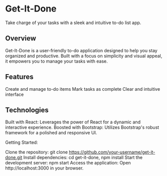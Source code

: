 # Get-It-Done ️

Take charge of your tasks with a sleek and intuitive to-do list app.

## Overview

Get-It-Done is a user-friendly to-do application designed to help you stay organized and productive. Built with a focus on simplicity and visual appeal, it empowers you to manage your tasks with ease.

## Features

Create and manage to-do items
Mark tasks as complete
Clear and intuitive interface

## Technologies

Built with React: Leverages the power of React for a dynamic and interactive experience.
Boosted with Bootstrap: Utilizes Bootstrap's robust framework for a polished and responsive UI.

Getting Started:

Clone the repository: git clone https://github.com/your-username/get-it-done.git
Install dependencies: cd get-it-done, npm install
Start the development server: npm start
Access the application: Open http://localhost:3000 in your browser.
